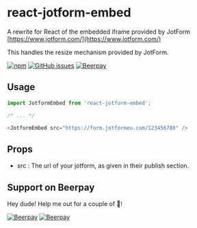 # react-jotform-embed

A rewrite for React of the embedded iframe provided by JotForm [https://www.jotform.com/](https://www.jotform.com/)

This handles the resize mechanism provided by JotForm.

[![npm](https://img.shields.io/npm/v/react-jotform-embed.svg)](https://www.npmjs.com/package/react-jotform-embed)
[![GitHub issues](https://img.shields.io/github/issues/xurei/react-jotform-embed.svg)](https://github.com/xurei/react-jotform-embed/issues)
[![Beerpay](https://beerpay.io/xurei/react-jotform-embed/badge.svg?style=beer-square)](https://beerpay.io/xurei/xureact)

## Usage
```javascript
import JotformEmbed from 'react-jotform-embed';

/* ... */

<JotformEmbed src="https://form.jotformeu.com/123456789" />
```

## Props
- src : The url of your jotform, as given in their publish section. 

## Support on Beerpay
Hey dude! Help me out for a couple of :beers:!

[![Beerpay](https://beerpay.io/xurei/react-jotform-embed/badge.svg?style=beer-square)](https://beerpay.io/xurei/react-jotform-embed)  [![Beerpay](https://beerpay.io/xurei/react-jotform-embed/make-wish.svg?style=flat-square)](https://beerpay.io/xurei/react-jotform-embed?focus=wish)
